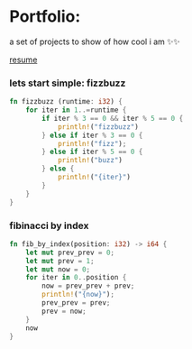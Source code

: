 # Portfolio:
a set of projects to show of how cool i am ✨✨

[resume](resume.pdf)

### lets start simple: fizzbuzz
``` rust
fn fizzbuzz (runtime: i32) {
    for iter in 1..=runtime {
        if iter % 3 == 0 && iter % 5 == 0 {
            println!("fizzbuzz")
        } else if iter % 3 == 0 {
            println!("fizz");
        } else if iter % 5 == 0 {
            println!("buzz")
        } else {
            println!("{iter}")
        }
    }
}
```

### fibinacci by index
``` rust 
fn fib_by_index(position: i32) -> i64 {
    let mut prev_prev = 0;
    let mut prev = 1;
    let mut now = 0;
    for iter in 0..position {
        now = prev_prev + prev;
        println!("{now}");
        prev_prev = prev;
        prev = now;
    }
    now
}
```
